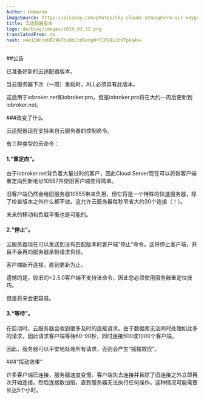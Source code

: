 ```yaml
---
Author: Homoran
imageSource: https://pixabay.com/photos/sky-clouds-atmosphere-air-oxygen-1441936/
title: 云适配器版本
logo: de/blog/images/2018_03_22.png
translatedFrom: de
hash: v4e1IWncmUBC9oTbx8bCtdIenpW+T1FO8L3tXTpkq4s=
---
```

##公告
<!-- SOURCE: 332611 ## Ankündigung -->
已准备好新的云适配器版本。
<!-- SOURCE: 877194 Es wurde die neue Cloud-Adapter-Version vorbereitet. -->

当云服务器下次（一周）重启时，ALL必须具有此版本。
<!-- SOURCE: 830292 Es ist wichtig, dass ALLE diese Version haben, wenn der Cloud-Server nächtes mal neu gestartet wird (in einer Woche). -->

这适用于iobroker.net和iobroker.pro。但是iobroker.pro将在大约一周后更新到iobroker.net。
<!-- SOURCE: 132711 Das ist gültig für iobroker.net und auch für iobroker.pro. Allerdings iobroker.pro wird nach ca. einer Woche nach iobroker.net upgedatet sein. -->

###改变了什么
<!-- SOURCE: 163484 ### Was ist geändert -->
云适配器现在支持来自云服务器的控制命令。
<!-- SOURCE: 322795 Cloud-Adapter unterstützt jetzt die Steuerungsbefehle vom Cloud-Server. -->

有三种类型的云命令：
<!-- SOURCE: 700672 Es gibt 3 Arten von Cloud-Befehlen: -->

#### 1.“重定向”。
<!-- SOURCE: 914365 #### 1. "Redirect". -->
由于iobroker.net背负着大量过时的客户，因此Cloud Server现在可以将新客户端重定向到新地址10557并使旧客户端变得简单。
<!-- SOURCE: 70312 Da iobroker.net mit sehr vielen veralteten Clients belastet ist, kann jetzt Cloud-Server die neue Clients auf die neue Adresse 10557 umleiten und die alte Clients einfach zu machen. -->

旧客户端仍然会给旧服务器10555带来负担，但它将是一个特殊的快速服务器，除了检查版本之外什么都不做。这允许云服务器每秒节省大约30个连接（！）。
<!-- SOURCE: 537155 Die alten Clients werden alten Server 10555 immer noch belasten, aber es wird ein spezieller schneller Server sein, der nichts macht, ausser die Versionen prüfen. Damit kann Cloud-Server ungefähr 30 Connections pro Sekunde (!) sparen. -->

未来的移动和负载平衡也是可能的。
<!-- SOURCE: 726863 Auch zukünftige Umzuge und Load-Ballancing wird damit möglich sein. -->

#### 2.“停止”。
<!-- SOURCE: 225461 #### 2. "Stop". -->
云服务器现在可以发送到没有匹配版本的客户端“停止”命令。这将停止客户端，并且不会再向服务器承担请求负担。
<!-- SOURCE: 112607 Cloud-Server kann jetzt zu Clients, die nicht passende Version haben, "stop"-Befehl senden. Damit werden die Clients angehalten und werden den Server mit Anfragen nicht mehr belasten. -->

客户端断开连接，直到更新为止。
<!-- SOURCE: 333148 Client wird so lange disconnected, bis der nicht upgedated wird. -->

遗憾的是，较旧的<2.5.0客户端不支持该命令，因此您必须使用服务器重定位技巧。
<!-- SOURCE: 101539 Leider ist noch das Befehl mit älteren < 2.5.0 Clients nicht unterstützt und deswegen muss man Trick mit Serverumzug machen. -->

但是将来会更容易。
<!-- SOURCE: 439555 Aber in der Zukunft wird dann es einfacher. -->

#### 3.“等待”。
<!-- SOURCE: 217781 #### 3. "Wait". -->
在启动时，云服务器会收到很多及时的连接请求。由于数据库无法同时处理如此多的请求，因此请求客户端等待60-90秒，同时连接500或1000个客户端。
<!-- SOURCE: 973913 Beim Start bekommt der Cloud-Server SEHR viele gleizeitige Verbindungsanfragen. Da Datenbank nicht so viele Anfragen gleichzeitig verarbeiten kann werden die Clients gebeten 60-90 Sekunden zu warten und es wird 500 oder 1000 Clients gleichzeitig angebunden. -->

因此，服务器可以平安地处理所有请求，否则会产生“摇摆效应”。
<!-- SOURCE: 831482 So kann der Server in Ruhe alle Anfragen verarbeiten, sonst hat man ein "Schaukel-Effekt". -->

###“挥动效果”
<!-- SOURCE: 339790 ### "Schaukel-Effekt" -->
许多客户端已连接，服务器速度变慢。客户端失去连接并且除了旧连接之外立即再次开始连接。然后连接数加倍，直到服务器无法执行任何操作。这种情况可能需要长达5个小时。
<!-- SOURCE: 213097 Es werden viele Clients angebunden und der Server wird langsammer. Die Clients verliehren die Verbindung und fangen sofort wieder eine Verbindung aufzubauen zusätzlich zu alten. Dann Verdoppelt sich die Anzahl von Verbindungen bis der Server gar nichts machen kann. So ein Zustand kann bis zu 5 Stunden dauern. -->


